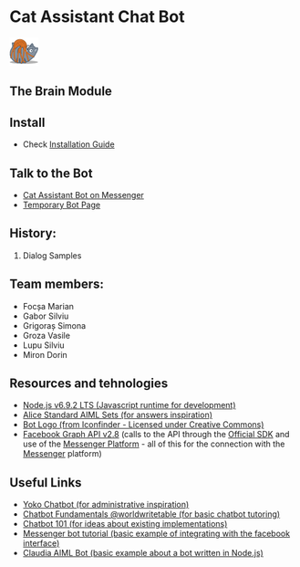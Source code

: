 # Cat Assistant Chat Bot

![cat](./images/cat_tied.png "Cat Assistant")

## The Brain Module

## Install
+ Check [Installation Guide](./INSTALL.MD)

## Talk to the Bot
+ [Cat Assistant Bot on Messenger](https://www.messenger.com/t/catassistantrainbow)
+ [Temporary Bot Page](https://7b655bda.ngrok.io/)

## History:
1. Dialog Samples

## Team members:
+ Focșa Marian
+ Gabor Silviu
+ Grigoraș Simona
+ Groza Vasile
+ Lupu Silviu
+ Miron Dorin

## Resources and tehnologies
+ [Node.js v6.9.2 LTS (Javascript runtime for development)](https://nodejs.org/en/)
+ [Alice Standard AIML Sets (for answers inspiration)](https://www.chatbots.org/ai_zone/viewthread/492/)
+ [Bot Logo (from Iconfinder - Licensed under Creative Commons)](https://www.iconfinder.com/icons/182515/cat_tied_yarn_icon#size=256)
+ [Facebook Graph API v2.8](https://developers.facebook.com/docs/graph-api) (calls to the API through the [Official SDK](https://developers.facebook.com/docs/javascript/quickstart) and use of the [Messenger Platform](https://github.com/fbsamples/messenger-platform-samples) - all of this for the connection with the [Messenger](https://www.messenger.com/) platform)

## Useful Links
+ [Yoko Chatbot (for administrative inspiration)](http://yokobot.com/index.php?p=about&s=miniuniverse)
+ [Chatbot Fundamentals @worldwritetable (for basic chatbot tutoring)](https://apps.worldwritable.com/tutorials/chatbot/)
+ [Chatbot 101 (for ideas about existing implementations)](https://www.chatbots.org/ai_zone/viewthread/492/)
+ [Messenger bot tutorial (basic example of integrating with the facebook interface)](https://github.com/jw84/messenger-bot-tutorial)
+ [Claudia AIML Bot (basic example about a bot written in Node.js)](https://github.com/kirkins/Claudia-AIML-Bot-2)
